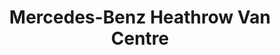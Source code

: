 ---
title: "Mercedes-Benz Heathrow Van Centre"
url: /feltham/mercedes-benz-heathrow-van-centre/
shop: car
---